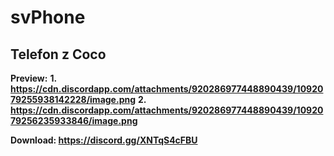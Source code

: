 # svPhone
## Telefon z Coco

**Preview:**
**1. https://cdn.discordapp.com/attachments/920286977448890439/1092079255938142228/image.png**
**2. https://cdn.discordapp.com/attachments/920286977448890439/1092079256235933846/image.png**

**Download: https://discord.gg/XNTqS4cFBU**
